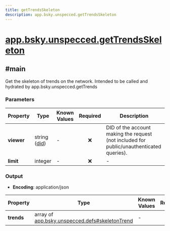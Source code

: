 ```yaml
---
title: getTrendsSkeleton
description: app.bsky.unspecced.getTrendsSkeleton
---
```


# [app.bsky.unspecced.getTrendsSkeleton](https://github.com/myConsciousness/atproto.dart/blob/main/lexicons/app/bsky/unspecced/getTrendsSkeleton.json)

## #main

Get the skeleton of trends on the network. Intended to be called and hydrated by app.bsky.unspecced.getTrends

### Parameters

| Property | Type | Known Values | Required | Description |
| --- | --- | --- | :---: | --- |
| **viewer** | string ([did](https://atproto.com/specs/did)) | - | ❌ | DID of the account making the request (not included for public/unauthenticated queries). |
| **limit** | integer | - | ❌ | - |

### Output

- **Encoding**: application/json

| Property | Type | Known Values | Required | Description |
| --- | --- | --- | :---: | --- |
| **trends** | array of [app.bsky.unspecced.defs#skeletonTrend](../../../../lexicons/app/bsky/unspecced/defs.md#skeletontrend) | - | ✅ | - |
